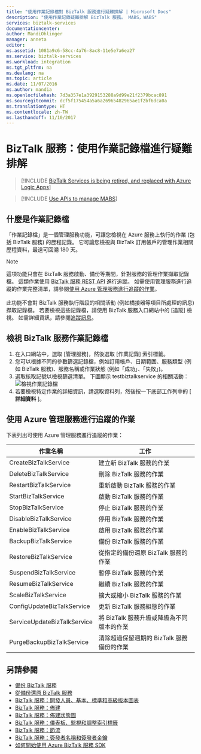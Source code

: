 ```yaml
---
title: "使用作業記錄檔對 BizTalk 服務進行疑難排解 | Microsoft Docs"
description: "使用作業記錄疑難排解 BizTalk 服務。 MABS，WABS"
services: biztalk-services
documentationcenter: 
author: MandiOhlinger
manager: anneta
editor: 
ms.assetid: 1081a9c6-58cc-4a76-8ac8-11e5e7a6ea27
ms.service: biztalk-services
ms.workload: integration
ms.tgt_pltfrm: na
ms.devlang: na
ms.topic: article
ms.date: 11/07/2016
ms.author: mandia
ms.openlocfilehash: 7d3a357e1a3929153288a9d99e21f2379bcac891
ms.sourcegitcommit: dcf5f175454a5a6a26965482965ae1f2bf6dca0a
ms.translationtype: HT
ms.contentlocale: zh-TW
ms.lasthandoff: 11/10/2017
---
```

# <a name="biztalk-services-troubleshoot-using-operation-logs"></a>BizTalk 服務：使用作業記錄檔進行疑難排解

> [!INCLUDE [BizTalk Services is being retired, and replaced with Azure Logic Apps](../../includes/biztalk-services-retirement.md)]

> [!INCLUDE [Use APIs to manage MABS](../../includes/biztalk-services-retirement-azure-classic-portal.md)]

## <a name="what-are-the-operation-logs"></a>什麼是作業記錄檔
「作業記錄檔」是一個管理服務功能，可讓您檢視在 Azure 服務上執行的作業 (包括 BizTalk 服務) 的歷程記錄。 它可讓您檢視與 BizTalk 訂用帳戶的管理作業相關歷程資料，最遠可回溯 180 天。

> [!NOTE]
> 這項功能只會在 BizTalk 服務啟動、備份等期間，針對服務的管理作業擷取記錄檔。 這類作業使用 [BizTalk 服務 REST API](http://msdn.microsoft.com/library/azure/dn232347.aspx) 進行追蹤。 如需使用管理服務進行追蹤的作業完整清單，請參閱[使用 Azure 管理服務進行追蹤的作業](#bizops)。<br/><br/>
> 此功能不會對 BizTalk 服務執行階段的相關活動 (例如橋接器等項目所處理的訊息) 擷取記錄檔。 若要檢視這些記錄檔，請使用 BizTalk 服務入口網站中的 [追蹤] 檢視。 如需詳細資訊，請參閱[追蹤訊息](http://msdn.microsoft.com/library/azure/hh949805.aspx)。
> 
> 

## <a name="view-biztalk-services-operation-logs"></a>檢視 BizTalk 服務作業記錄檔
1. 在入口網站中，選取 [管理服務]，然後選取 [作業記錄] 索引標籤。
2. 您可以根據不同的參數篩選記錄檔，例如訂用帳戶、日期範圍、服務類型 (例如 BizTalk 服務)、服務名稱或作業狀態 (例如「成功」、「失敗」)。
3. 選取核取記號以檢視篩選清單。 下圖顯示 testbiztalkservice 的相關活動：![檢視作業記錄檔][ViewLogs] 
4. 若要檢視特定作業的詳細資訊，請選取資料列，然後按一下底部工作列中的 [ **詳細資料** ]。

## <a name="bizops"></a>使用 Azure 管理服務進行追蹤的作業
下表列出可使用 Azure 管理服務進行追蹤的作業：

| 作業名稱 | 工作 |
| --- | --- |
| CreateBizTalkService |建立新 BizTalk 服務的作業 |
| DeleteBizTalkService |刪除 BizTalk 服務的作業 |
| RestartBizTalkService |重新啟動 BizTalk 服務的作業 |
| StartBizTalkService |啟動 BizTalk 服務的作業 |
| StopBizTalkService |停止 BizTalk 服務的作業 |
| DisableBizTalkService |停用 BizTalk 服務的作業 |
| EnableBizTalkService |啟用 BizTalk 服務的作業 |
| BackupBizTalkService |備份 BizTalk 服務的作業 |
| RestoreBizTalkService |從指定的備份還原 BizTalk 服務的作業 |
| SuspendBizTalkService |暫停 BizTalk 服務的作業 |
| ResumeBizTalkService |繼續 BizTalk 服務的作業 |
| ScaleBizTalkService |擴大或縮小 BizTalk 服務的作業 |
| ConfigUpdateBizTalkService |更新 BizTalk 服務組態的作業 |
| ServiceUpdateBizTalkService |將 BizTalk 服務升級或降級為不同版本的作業 |
| PurgeBackupBizTalkService |清除超過保留週期的 BizTalk 服務備份的作業 |

## <a name="see-also"></a>另請參閱
* [備份 BizTalk 服務](http://go.microsoft.com/fwlink/p/?LinkID=325584)
* [從備份還原 BizTalk 服務](http://go.microsoft.com/fwlink/p/?LinkID=325582)
* [BizTalk 服務：開發人員、基本、標準和高級版本圖表](http://go.microsoft.com/fwlink/p/?LinkID=302279)
* [BizTalk 服務：佈建](http://go.microsoft.com/fwlink/p/?LinkID=302280)
* [BizTalk 服務：佈建狀態圖](http://go.microsoft.com/fwlink/p/?LinkID=329870)
* [BizTalk 服務：儀表板、監視和調整索引標籤](http://go.microsoft.com/fwlink/p/?LinkID=302281)
* [BizTalk 服務：節流](http://go.microsoft.com/fwlink/p/?LinkID=302282)
* [BizTalk 服務：簽發者名稱和簽發者金鑰](http://go.microsoft.com/fwlink/p/?LinkID=303941)
* [如何開始使用 Azure BizTalk 服務 SDK](http://go.microsoft.com/fwlink/p/?LinkID=302335)

[ViewLogs]: ./media/biztalk-troubleshoot-using-ops-logs/Operation-Logs.png

